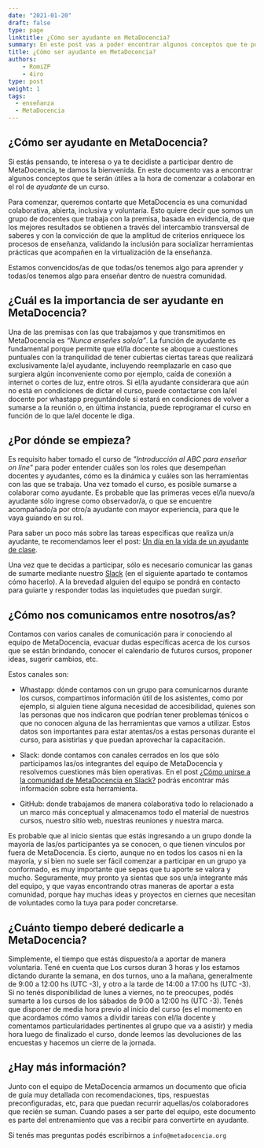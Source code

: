 ```yaml
---
date: "2021-01-20"
draft: false
type: page
linktitle: ¿Cómo ser ayudante en MetaDocencia?
summary: En este post vas a poder encontrar algunos conceptos que te pueden ser de utilidad a la hora de comenzar a colaborar en el rol de ayudante. Estamos convencidos/as de que todas/os tenemos algo para aprender y todas/os tenemos algo para enseñar dentro de nuestra comunidad. 
title: ¿Cómo ser ayudante en MetaDocencia?
authors:
    - RomiZP
    - 4iro
type: post
weight: 1
tags: 
  - enseñanza
  - MetaDocencia 
---
```

  
## ¿Cómo ser ayudante en MetaDocencia?

Si estás pensando, te interesa o ya te decidiste a participar dentro de MetaDocencia, te damos la bienvenida. En este documento vas a encontrar algunos conceptos que te serán útiles a la hora de comenzar a colaborar en el rol de _ayudante_ de un curso. 

Para comenzar, queremos contarte que MetaDocencia es una comunidad colaborativa, abierta, inclusiva y voluntaria. Esto quiere decir que somos un grupo de docentes que trabaja con la premisa, basada en evidencia, de que los mejores resultados se obtienen a través del intercambio transversal de saberes y con la convicción de que la amplitud de criterios enriquece los procesos de enseñanza, validando la inclusión para socializar herramientas prácticas que acompañen en la virtualización de la enseñanza.

Estamos convencidos/as de que todas/os tenemos algo para aprender y todas/os tenemos algo para enseñar dentro de nuestra comunidad.

## ¿Cuál es la importancia de ser ayudante en MetaDocencia?

Una de las premisas con las que trabajamos y que transmitimos en MetaDocencia es _“Nunca enseñes solo/a”_. La función de ayudante es fundamental porque permite que el/la docente se aboque a cuestiones puntuales con la tranquilidad de tener cubiertas ciertas tareas que realizará exclusivamente la/el ayudante, incluyendo reemplazarle en caso que surgiera algún inconveniente como por ejemplo, caída de conexión a internet o cortes de luz, entre otros. Si el/la ayudante considerara que aún no está en condiciones de dictar el curso, puede contactarse con la/el docente por whastapp preguntándole si estará en condiciones de volver a sumarse a la reunión o, en última instancia, puede reprogramar el curso en función de lo que la/el docente le diga.

## ¿Por dónde se empieza?

Es requisito haber tomado el curso de _"Introducción al ABC para enseñar on line"_ para poder entender cuáles son los roles que desempeñan docentes y ayudantes, cómo es la dinámica y cuáles son las herramientas con las que se trabaja. Una vez tomado el curso, es posible sumarse a colaborar como ayudante. Es probable que las primeras veces el/la nuevo/a ayudante sólo ingrese como observador/a, o que se encuentre acompañado/a por otro/a ayudante con mayor experiencia, para que le vaya guiando en su rol.

Para saber un poco más sobre las tareas específicas que realiza un/a ayudante, te recomendamos leer el post: [Un día en la vida de un ayudante de clase](https://www.metadocencia.org/post/ayudante/).

Una vez que te decidas a participar, sólo es necesario comunicar las ganas de sumarte mediante nuestro [Slack](https://join.slack.com/t/metadocencia/shared_invite/zt-ek8a0rup-MQB_5qUKhr9zIGKQAUImXA) (en el siguiente apartado te contamos cómo hacerlo). A la brevedad alguien del equipo se pondrá en contacto para guiarte y responder todas las inquietudes que puedan surgir.

## ¿Cómo nos comunicamos entre nosotros/as?

Contamos con varios canales de comunicación para ir conociendo al equipo de MetaDocencia, evacuar dudas específicas acerca de los cursos que se están brindando, conocer el calendario de futuros cursos, proponer ideas, sugerir cambios, etc.

Estos canales son:

* Whastapp: dónde contamos con un grupo para comunicarnos durante los cursos, compartimos información útil de los asistentes, como por ejemplo, si alguien tiene alguna necesidad de accesibilidad, quienes son las personas que nos indicaron que podrían tener problemas ténicos o que no conocen alguna de las herramientas que vamos a utilizar.  Estos datos son importantes para estar atentas/os a estas personas durante el curso, para asistirlas y que puedan aprovechar la capacitación.

* Slack: donde contamos con canales cerrados en los que sólo participamos las/os integrantes del equipo de MetaDocencia y resolvemos cuestiones más bien operativas. En el post [¿Cómo unirse a la comunidad de MetaDocencia en Slack?](https://www.metadocencia.org/post/slack/) podrás encontrar más información sobre esta herramienta.

* GitHub: donde trabajamos de manera colaborativa todo lo relacionado a un marco más conceptual y almacenamos todo el material de nuestros cursos, nuestro sitio web, nuestras reuniones y nuestra marca.

Es probable que al inicio sientas que estás ingresando a un grupo donde la mayoría de las/os participantes ya se conocen, o que tienen vínculos por fuera de MetaDocencia. Es cierto, aunque no en todos los casos ni en la mayoría, y si bien no suele ser fácil comenzar a participar en un grupo ya conformado, es muy importante que sepas que tu aporte se valora y mucho. Seguramente, muy pronto ya sientas que sos un/a integrante más del equipo, y que vayas encontrando otras maneras de aportar a esta comunidad, porque hay muchas ideas y proyectos en ciernes que necesitan de voluntades como la tuya para poder concretarse.

## ¿Cuánto tiempo deberé dedicarle a MetaDocencia?

Simplemente, el tiempo que estás dispuesto/a a aportar de manera voluntaria. Tené en cuenta que Los cursos duran 3 horas y los estamos dictando durante la semana, en dos turnos, uno a la mañana, generalmente de 9:00 a 12:00 hs (UTC -3), y otro a la tarde de 14:00 a 17:00 hs (UTC -3). Si no tenés disponibilidad de lunes a viernes, no te preocupes, podés sumarte a los cursos de los sábados de 9:00 a 12:00 hs (UTC -3). Tenés que disponer de media hora previo al inicio del curso (es el momento en que acordamos cómo vamos a dividir tareas con el/la docente y comentamos particularidades pertinentes al grupo que va a asistir) y media hora luego de finalizado el curso, donde leemos las devoluciones de las encuestas y hacemos un cierre de la jornada.

## ¿Hay más información?

Junto con el equipo de MetaDocencia armamos un documento que oficia de guía muy detallada con recomendaciones, tips, respuestas preconfiguradas, etc, para que puedan recurrir aquellas/os colaboradores que recién se suman.  Cuando pases a ser parte del equipo, este documento es parte del entrenamiento que vas a recibir para convertirte en ayudante.

Si tenés mas preguntas podés escribirnos a `info@metadocencia.org`